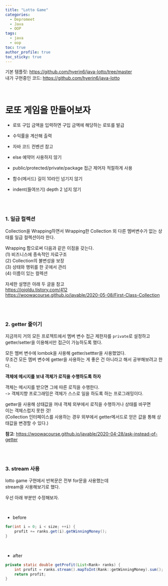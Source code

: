 ```yaml
---
title: "Lotto Game"  
categories:
  - Depromeet 
  - Java
  - OOP
tags:
  - java
  - oop
toc: true
author_profile: true
toc_sticky: true
---
```



기본 템플릿: <https://github.com/hyerin6/java-lotto/tree/master>    
내가 구현중인 코드: <https://github.com/hyerin6/java-lotto>    

<br />    

# 로또 게임을 만들어보자   

- 로또 구입 금액을 입력하면 구입 금액에 해당하는 로또를 발급  
  
- 수익률을 계산해 출력    

- 자바 코드 컨벤션 참고     

- else 예약어 사용하지 않기   

- public/protected/private/package 접근 제어자 적절하게 사용      

- 함수(메서드) 길이 10라인 넘기지 않기   

- indent(들여쓰기) depth 2 넘지 않기      

<br />      
<br />         


### 1. 일급 컬렉션      

Collection을 Wrapping하면서 Wrapping한 Collection 외 다른 멤버변수가 없는 상태를 일급 컬렉션이라 한다.      
   
Wrapping 함으로써 다음과 같은 이점을 갖는다.       
(1) 비즈니스에 종속적인 자료구조              
(2) Collection의 불변성을 보장              
(3) 상태와 행위를 한 곳에서 관리              
(4) 이름이 있는 컬렉션               

자세한 설명은 아래 두 글을 참고               
<https://jojoldu.tistory.com/412>        
<https://woowacourse.github.io/javable/2020-05-08/First-Class-Collection>    

<br />    
<br />         

### 2. getter 줄이기       

지금까지 거의 모든 프로젝트에서 멤버 변수 접근 제한자를 `private`로 설정하고    
getter/setter을 이용해서만 접근이 가능하도록 했다.      

모든 멤버 변수에 lombok을 사용해 getter/settter을 사용했었다.       
무조건 모든 멤버 변수에 getter을 사용하는 게 좋은 건 아니라고 해서 공부해보려고 한다.     


**객체에 메시지를 보내 객체가 로직을 수행하도록 하자**              

객체는 메시지를 받으면 그에 따른 로직을 수행한다.             
-> 객체지향 프로그래밍은 객체가 스스로 일을 하도록 하는 프로그래밍이다.                    

getter을 사용해 상태값을 꺼내 객체 외부에서 로직을 수행하거나 상태를 바꾸면     
이는 객체스럽지 못한 것!    
(Collection 인터페이스를 사용하는 경우 외부에서 getter메서드로 얻은 값을 통해 상태값을 변경할 수 있다.)   

**참고**: <https://woowacourse.github.io/javable/2020-04-28/ask-instead-of-getter>    

<br />       
<br />         

### 3. stream 사용     

lotto game 구현에서 반복문은 전부 for문을 사용했는데   
stream을 사용해보기로 했다.   

우선 아래 부분만 수정해보자.   

<br />         

* before    

```java           
for(int i = 0; i < size; ++i) {  
    profit += ranks.get(i).getWinningMoney();  
}  
```
 
 
<br />               

* after   

```java             
private static double getProfit(List<Rank> ranks) {             
    int profit = ranks.stream().mapToInt(Rank::getWinningMoney).sum();           
	return profit;           
}              
```         

<br />               
